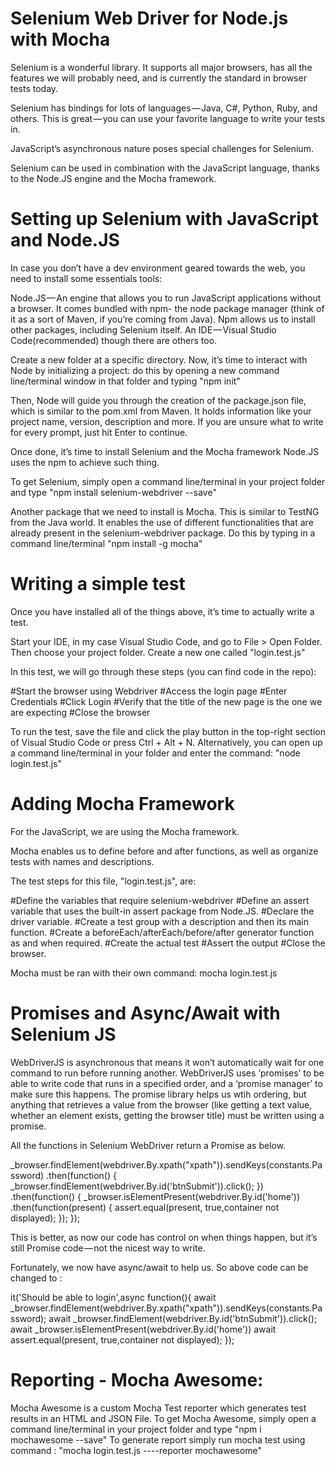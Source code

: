 # Selenium Web Driver for Node.js with Mocha

Selenium is a wonderful library. It supports all major browsers, has all the features we will probably need, and is currently the standard in browser tests today.

Selenium has bindings for lots of languages — Java, C#, Python, Ruby, and others. This is great — you can use your favorite language to write your tests in.

JavaScript’s asynchronous nature poses special challenges for Selenium.

Selenium can be used in combination with the JavaScript language, thanks to the Node.JS engine and the Mocha framework.

# Setting up Selenium with JavaScript and Node.JS

In case you don’t have a dev environment geared towards the web, you need to install some essentials tools:

Node.JS — An engine that allows you to run JavaScript applications without a browser. It comes bundled with npm- the node package manager (think of it as a sort of Maven, if you’re coming from Java). Npm allows us to install other packages, including Selenium itself.
An IDE — Visual Studio Code(recommended) though there are others too.

Create a new folder at a specific directory. Now, it’s time to interact with Node by initializing a project: do this by opening a new command line/terminal window in that folder and typing "npm init"

Then, Node will guide you through the creation of the package.json file, which is similar to the pom.xml from Maven. It holds information like your project name, version, description and more. If you are unsure what to write for every prompt, just hit Enter to continue.

Once done, it’s time to install Selenium and the Mocha framework  Node.JS uses the npm to achieve such thing.

To get Selenium, simply open a command line/terminal in your project folder and type "npm install selenium-webdriver --save"

Another package that we need to install is Mocha. This is similar to TestNG from the Java world. It enables the use of different functionalities that are already present in the selenium-webdriver package. Do this by typing in a command line/terminal "npm install -g mocha"

# Writing a simple test
Once you have installed all of the things above, it’s time to actually write a test.

Start your IDE, in my case Visual Studio Code, and go to File > Open Folder. Then choose your project folder. 
Create a new one called "login.test.js"

In this test, we will go through these steps (you can find code in the repo):

#Start the browser using Webdriver
#Access the login page
#Enter Credentials
#Click Login
#Verify that the title of the new page is the one we are expecting
#Close the browser

To run the test, save the file and click the play button in the top-right section of Visual Studio Code or press Ctrl + Alt + N. Alternatively, you can open up a command line/terminal in your folder and enter the command: "node login.test.js"

# Adding Mocha Framework
For the JavaScript, we are using the Mocha framework.

Mocha enables us to define before and after functions, as well as organize tests with names and descriptions.

The test steps for this file, "login.test.js", are:

#Define the variables that require selenium-webdriver
#Define an assert variable that uses the built-in assert package from Node.JS.
#Declare the driver variable.
#Create a test group with a description and then its main function.
#Create a beforeEach/afterEach/before/after generator function as and when required.
#Create the actual test
#Assert the output
#Close the browser.

Mocha must be ran with their own command: mocha login.test.js

# Promises and Async/Await with Selenium JS
WebDriverJS is asynchronous that means it won’t automatically wait for one command to run before running another.
WebDriverJS uses ‘promises’ to be able to write code that runs in a specified order, and a ‘promise manager’ to make sure this happens.
The promise library helps us wtih ordering, but anything that retrieves a value from the browser (like getting a text value, whether an element exists, getting the browser title) must be written using a promise.

All the functions in Selenium WebDriver return a Promise as below.

_browser.findElement(webdriver.By.xpath("xpath")).sendKeys(constants.Password)
.then(function() {
_browser.findElement(webdriver.By.id('btnSubmit')).click();
})
.then(function() {
_browser.isElementPresent(webdriver.By.id('home'))
.then(function(present) {
      assert.equal(present, true,container not displayed);
});
});

This is better, as now our code has control on when things happen, but it’s still Promise code — not the nicest way to write.

Fortunately, we now have async/await to help us. So above code can be changed to :

it('Should be able to login',async function(){
await _browser.findElement(webdriver.By.xpath("xpath")).sendKeys(constants.Password);
await _browser.findElement(webdriver.By.id('btnSubmit')).click();
await _browser.isElementPresent(webdriver.By.id('home'))
await assert.equal(present, true,container not displayed);
});
    

# Reporting - Mocha Awesome:

Mocha Awesome is a custom Mocha Test reporter which generates test results in an HTML and JSON File.
To get Mocha Awesome, simply open a command line/terminal in your project folder and type "npm i mochawesome --save"
To generate report simply run mocha test using command : "mocha login.test.js ----reporter mochawesome"
